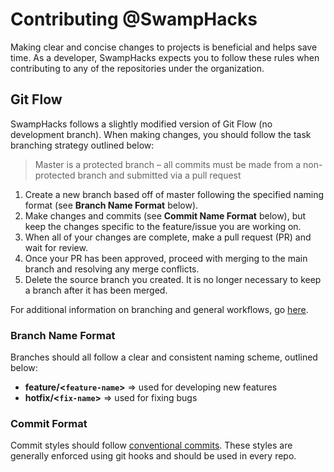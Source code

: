# Contributing @SwampHacks
Making clear and concise changes to projects is beneficial and helps save time. As a developer, SwampHacks expects you to follow these rules when contributing to any of the repositories under the organization. 

## Git Flow
SwampHacks follows a slightly modified version of Git Flow (no development branch). When making changes, you should follow the task branching strategy outlined below:

> Master is a protected branch – all commits must be made from a non-protected branch and submitted via a pull request

1. Create a new branch based off of master following the specified naming format (see **Branch Name Format** below).
2. Make changes and commits (see **Commit Name Format** below), but keep the changes specific to the feature/issue you are working on.
3. When all of your changes are complete, make a pull request (PR) and wait for review.
4. Once your PR has been approved, proceed with merging to the main branch and resolving any merge conflicts.
5. Delete the source branch you created. It is no longer necessary to keep a branch after it has been merged.

For additional information on branching and general workflows, go [here](https://guides.github.com/introduction/flow/).

### Branch Name Format
Branches should all follow a clear and consistent naming scheme, outlined below:

- **feature/<`feature-name`>** => used for developing new features
- **hotfix/<`fix-name`>** => used for fixing bugs

### Commit Format
Commit styles should follow [conventional commits](https://www.conventionalcommits.org/en/v1.0.0/). These styles are generally enforced using git hooks and should be used in every repo.
